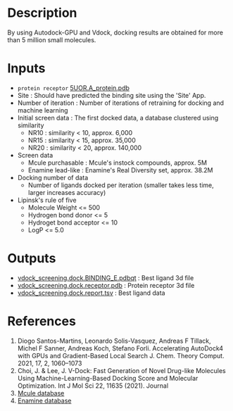 # Description

By using Autodock-GPU and Vdock, docking results are obtained for more than 5 million small molecules.

# Inputs

- `protein receptor` [5UOR.A_protein.pdb](https://openapi.ad3.io/media/apps/dock_millions/examples/input/5UOR.A_protein.pdb)
- Site : Should have predicted the binding site using the 'Site' App.
- Number of iteration : Number of iterations of retraining for docking and machine learning
- Initial screen data : The first docked data, a database clustered using similarity
  - NR10 : similarity < 10, approx. 6,000
  - NR15 : similarity < 15, approx. 35,000
  - NR20 : similarity < 20, approx. 140,000
- Screen data
  - Mcule purchasable : Mcule's instock compounds, approx. 5M
  - Enamine lead-like : Enamine's Real Diversity set, approx. 38.2M
- Docking number of data
  - Number of ligands docked per iteration (smaller takes less time, larger increases accuracy) 
- Lipinsk's rule of five  
  - Molecule Weight <= 500
  - Hydrogen bond donor <= 5
  - Hydroget bond acceptor <= 10
  - LogP <= 5.0 

# Outputs

- [vdock_screening.dock.BINDING_E.pdbqt](https://openapi.ad3.io/media/apps/dock_millions/examples/output/vdock_screening.dock.BINDING_E.pdbqt) : Best ligand 3d file
- [vdock_screening.dock.receptor.pdb](https://openapi.ad3.io/media/apps/dock_millions/examples/output/vdock_screening.dock.receptor.pdb) : Protein receptor 3d file
- [vdock_screening.dock.report.tsv](https://openapi.ad3.io/media/apps/dock_millions/examples/output/vdock_screening.dock.report.tsv) : Best ligand data

# References

1. Diogo Santos-Martins, Leonardo Solis-Vasquez, Andreas F Tillack, Michel F Sanner, Andreas Koch, Stefano Forli. Accelerating AutoDock4 with GPUs and Gradient-Based Local Search J. Chem. Theory Comput. 2021, 17, 2, 1060–1073
2. Choi, J. & Lee, J. V-Dock: Fast Generation of Novel Drug-like Molecules Using Machine-Learning-Based Docking Score and Molecular Optimization. Int J Mol Sci 22, 11635 (2021). Journal
3. [Mcule database](https://mcule.com/database/)
4. [Enamine database](https://enamine.net/compound-collections/real-compounds/real-database-subsets)
